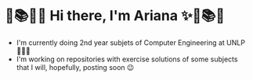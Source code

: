   #                                                 🧮📚✨🍒  Hi there, I'm Ariana ✨🍒📚🧮
  
  - I'm currently doing 2nd year subjets of Computer Engineering at UNLP 👩🏻‍💻  
  - I'm working on repositories with exercise solutions of some subjects that I will, hopefully, posting soon 😉

<!--
**ArianaMagaliAriza/ArianaMagaliAriza** is a ✨ _special_ ✨ repository because its `README.md` (this file) appears on your GitHub profile.

Here are some ideas to get you started:

- 🔭 I’m currently working on ...
- 🌱 I’m currently learning ...
- 👯 I’m looking to collaborate on ...
- 🤔 I’m looking for help with ...
- 💬 Ask me about ...
- 📫 How to reach me: ...
- 😄 Pronouns: ...
- ⚡ Fun fact: ...
-->
